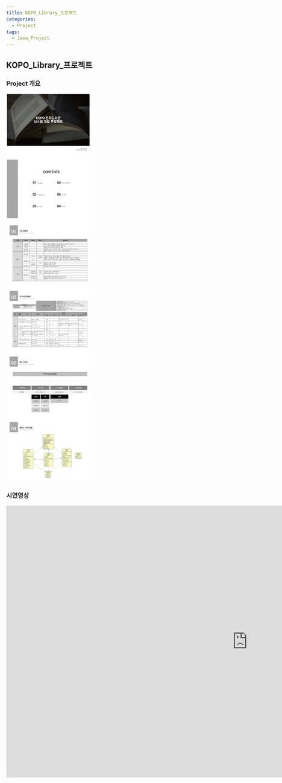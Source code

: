 ```yaml
---
title: KOPO_Library_프로젝트
categories:
  - Project
tags:
  - Java_Project
---
```

## KOPO_Library_프로젝트



### Project 개요
![Project개요](/assets/imgss/2021_05_05.png)




### 시연영상
<iframe width="1280" height="720" src="https://www.youtube.com/embed/lMkdZDPfg0Y" frameborder="0" allow="accelerometer; autoplay; clipboard-write; encrypted-media; gyroscope; picture-in-picture" allowfullscreen></iframe>
